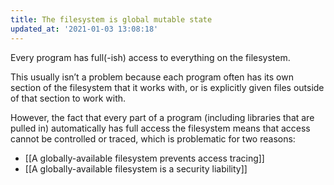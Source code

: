```yaml
---
title: The filesystem is global mutable state
updated_at: '2021-01-03 13:08:18'
---
```



Every program has full(-ish) access to everything on the filesystem.

This usually isn’t a problem because each program often has its own section of the filesystem that it works with, or is explicitly given files outside of that section to work with.

However, the fact that every part of a program (including libraries that are pulled in) automatically has full access the filesystem means that access cannot be controlled or traced, which is problematic for two reasons:

* [[A globally-available filesystem prevents access tracing]]
* [[A globally-available filesystem is a security liability]]